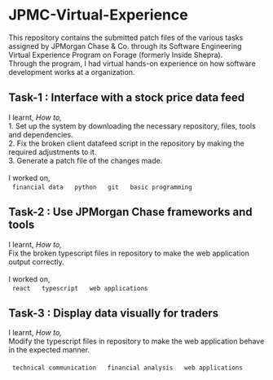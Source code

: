 # JPMC-Virtual-Experience
This repository contains the submitted patch files of the various tasks assigned by JPMorgan Chase &amp; Co.  through its Software Engineering Virtual Experience Program on Forage (formerly Inside Shepra).<br>
Through the program, I had virtual hands-on experience on how software development works at a organization.<br>
<h2> Task-1 : Interface with a stock price data feed </h2>
I learnt,<em> How to, </em><br>
1. Set up the system by downloading the necessary repository, files, tools and dependencies. <br>
2. Fix the broken client datafeed script in the repository by making the required adjustments to it.<br>
3. Generate a patch file of the changes made.<br> <br>
I worked on,<br>
<code> financial data </code>&nbsp; <code> python </code>&nbsp; <code> git </code>&nbsp; <code> basic programming </code><br>
<h2> Task-2 : Use JPMorgan Chase frameworks and tools </h2>
I learnt,<em> How to, </em><br>
Fix the broken typescript files in repository to make the web application output correctly.<br><br>
I worked on,<br>
<code> react </code>&nbsp; <code> typescript </code>&nbsp; <code> web applications </code><br>
<h2> Task-3 : Display data visually for traders </h2>
I learnt,<em> How to, </em><br>
Modify the typescript files in repository to make the web application behave in the expected manner.<br><br>
<code> technical communication </code>&nbsp; <code> financial analysis </code>&nbsp; <code> web applications </code><br>

